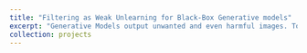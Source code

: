 ```yaml
---
title: "Filtering as Weak Unlearning for Black-Box Generative models"
excerpt: "Generative Models output unwanted and even harmful images. To tackle this problem recent line of works explores how to unlearn so that it stops generate these output. On the other hand when these models are used as Block-Box(i.e. the models architechture, parameters and underlying dataset are unknown) in several other downstream task. In this situation unlearning the model becomes harder and only blocking gives pratical way to tackle the problem of stop showing undesired outputs. In this work we devise a way to block the generative models outputs in latent space."
collection: projects
---
```



